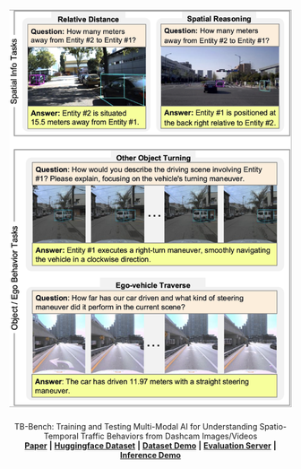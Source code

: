 <br />
<div align="center">
  <a href="">
    <img src="images/example_AD_tasks.jpg" alt="Logo" width="720">
  </a>

  <h3 align="center"></h3>

  <p align="center">
    TB-Bench: Training and Testing Multi-Modal AI for Understanding Spatio-Temporal Traffic Behaviors from Dashcam Images/Videos
    <br />
    <a href=""><strong>Paper</strong></a> <strong>|</strong>
    <a href=""><strong>Huggingface Dataset</strong></a> <strong>|</strong>
    <a href=""><strong>Dataset Demo</strong></a> <strong>|</strong>
    <a href=""><strong>Evaluation Server</strong></a> <strong>|</strong>
    <a href=""><strong>Inference Demo</strong></a>
    <br />
  </p>
</div>
